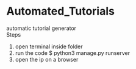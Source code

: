 # Automated_Tutorials
automatic tutorial generator\
Steps
1.  open terminal inside folder
2.  run the code $ python3 manage.py runserver
3.  open the ip on a browser

